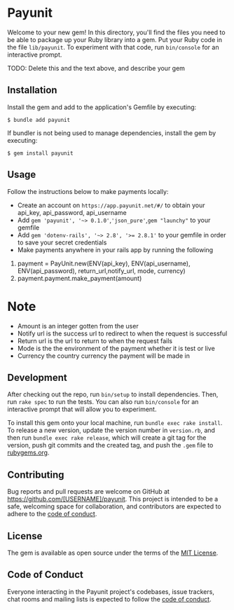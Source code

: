 # Payunit

Welcome to your new gem! In this directory, you'll find the files you need to be able to package up your Ruby library into a gem. Put your Ruby code in the file `lib/payunit`. To experiment with that code, run `bin/console` for an interactive prompt.

TODO: Delete this and the text above, and describe your gem

## Installation

Install the gem and add to the application's Gemfile by executing:

    $ bundle add payunit

If bundler is not being used to manage dependencies, install the gem by executing:

    $ gem install payunit

## Usage
Follow the instructions below to make payments locally:
- Create an account on `https://app.payunit.net/#/` to obtain your api_key, api_password, api_username 
- Add `gem 'payunit', '~> 0.1.0'`,`'json_pure'`,`gem "launchy"` to your gemfile
- Add `gem 'dotenv-rails', '~> 2.8', '>= 2.8.1'` to your gemfile in order to save your secret credentials
- Make payments anywhere in your rails app by running the following
1. payment = PayUnit.new(ENV(api_key), ENV(api_username), ENV(api_password), return_url,notify_url, mode, currency)
2. payment.payment.make_payment(amount)
# Note
- Amount is an integer gotten from the user
- Notify url is the success url to redirect to when the request is successful 
- Return url is the url to return to when the request fails
- Mode is the the environment of the payment whether it is test or live
- Currency the country currency the payment will be made in 



## Development

After checking out the repo, run `bin/setup` to install dependencies. Then, run `rake spec` to run the tests. You can also run `bin/console` for an interactive prompt that will allow you to experiment.

To install this gem onto your local machine, run `bundle exec rake install`. To release a new version, update the version number in `version.rb`, and then run `bundle exec rake release`, which will create a git tag for the version, push git commits and the created tag, and push the `.gem` file to [rubygems.org](https://rubygems.org).

## Contributing

Bug reports and pull requests are welcome on GitHub at https://github.com/[USERNAME]/payunit. This project is intended to be a safe, welcoming space for collaboration, and contributors are expected to adhere to the [code of conduct](https://github.com/[USERNAME]/payunit/blob/main/CODE_OF_CONDUCT.md).

## License

The gem is available as open source under the terms of the [MIT License](https://opensource.org/licenses/MIT).

## Code of Conduct

Everyone interacting in the Payunit project's codebases, issue trackers, chat rooms and mailing lists is expected to follow the [code of conduct](https://github.com/[USERNAME]/payunit/blob/main/CODE_OF_CONDUCT.md).
